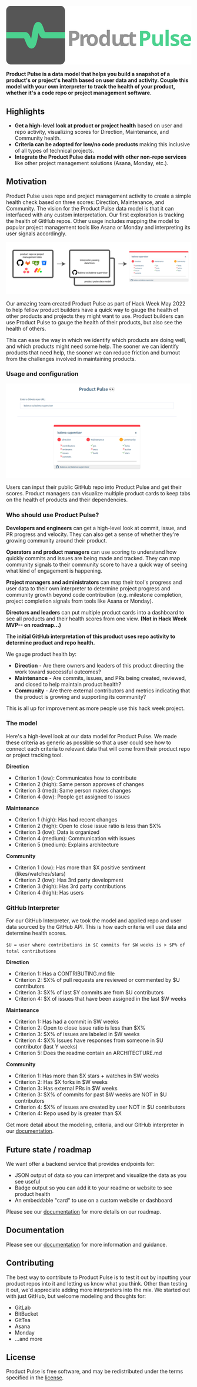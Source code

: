 ![logo](/docs/assets/product-pulse.svg)

**Product Pulse is a data model that helps you build a snapshot of a product's or project's health based on user data and activity. Couple this model with your own interpreter to track the health of your product, whether it's a code repo or project management software.**

## Highlights

- **Get a high-level look at product or project health** based on user and repo activity, visualizing scores for Direction, Maintenance, and Community health.
- **Criteria can be adopted for low/no code products** making this inclusive of all types of technical projects.
- **Integrate the Product Pulse data model with other non-repo services** like other project management solutions (Asana, Monday, etc.).

## Motivation

Product Pulse uses repo and project management activity to create a simple health check based on three scores: Direction, Maintenance, and Community. The vision for the Product Pulse data model is that it can interfaced with any custom interpretation. Our first exploration is tracking the health of GitHub repos. Other usage includes mapping the model to popular project management tools like Asana or Monday and interpreting its user signals accordingly.

![data flow](/docs/assets/flow.png)

Our amazing team created Product Pulse as part of Hack Week May 2022 to help fellow product builders have a quick way to gauge the health of other products and projects they might want to use. Product builders can use Product Pulse to gauge the health of their products, but also see the health of others.

This can ease the way in which we identify which products are doing well, and which products might need some help. The sooner we can identify products that need help, the sooner we can reduce friction and burnout from the challenges involved in maintaining products.

### Usage and configuration

![Image of tool](/docs/assets/example.png)

Users can input their public GitHub repo into Product Pulse and get their scores. Product managers can visualize multiple product cards to keep tabs on the health of products and their dependencies.

### Who should use Product Pulse?

**Developers and engineers** can get a high-level look at commit, issue, and PR progress and velocity. They can also get a sense of whether they're growing community around their product.

**Operators and product managers** can use scoring to understand how quickly commits and issues are being made and tracked. They can map community signals to their community score to have a quick way of seeing what kind of engagement is happening.

**Project managers and administrators** can map their tool's progress and user data to their own interpreter to determine project progress and community growth beyond code contribution (e.g. milestone completion, project completion signals from tools like Asana or Monday).

**Directors and leaders** can put multiple product cards into a dashboard to see all products and their health scores from one view. **(Not in Hack Week MVP-- on roadmap...)**

**The initial GitHub interpretation of this product uses repo activity to determine product and repo health.**

We gauge product health by:

* **Direction** - Are there owners and leaders of this product directing the work toward successful outcomes?
* **Maintenance** - Are commits, issues, and PRs being created, reviewed, and closed to help maintain product health?
* **Community** - Are there external contributors and metrics indicating that the product is growing and supporting its community?

This is all up for improvement as more people use this hack week project.

### The model
Here's a high-level look at our data model for Product Pulse. We made these criteria as generic as possible so that a user could see how to connect each criteria to relevant data that will come from their product repo or project tracking tool.

**Direction**
* Criterion 1 (low): Communicates how to contribute
* Criterion 2 (high): Same person approves of changes
* Criterion 3 (med): Same person makes changes
* Criterion 4 (low): People get assigned to issues

**Maintenance**
* Criterion 1 (high): Has had recent changes
* Criterion 2 (high): Open to close issue ratio is less than $X%
* Criterion 3 (low): Data is organized
* Criterion 4 (medium): Communication with issues
* Criterion 5 (medium): Explains architecture

**Community**
* Criterion 1 (low): Has more than $X positive sentiment (likes/watches/stars)
* Criterion 2 (low): Has 3rd party development
* Criterion 3 (high): Has 3rd party contributions
* Criterion 4 (high): Has users

### GitHub Interpreter
For our GitHub Interpreter, we took the model and applied repo and user data sourced by the GitHub API. This is how each criteria will use data and determine health scores.

`$U = user where contributions in $C commits for $W weeks is > $P% of total contributions`

**Direction**
* Criterion 1: Has a CONTRIBUTING.md file
* Criterion 2: $X% of pull requests are reviewed or commented by $U contributors
* Criterion 3: $X% of last $Y commits are from $U contributors
* Criterion 4: $X of issues that have been assigned in the last $W weeks 

**Maintenance**
* Criterion 1: Has had a commit in $W weeks
* Criterion 2: Open to close issue ratio is less than $X%
* Criterion 3: $X% of issues are labeled in $W weeks
* Criterion 4: $X% Issues have responses from someone in $U contributor (last Y weeks)
* Criterion 5: Does the readme contain an ARCHITECTURE.md

**Community**
* Criterion 1: Has more than $X stars + watches in $W weeks
* Criterion 2: Has $X forks in $W weeks
* Criterion 3: Has external PRs in $W weeks
* Criterion 3: $X% of commits for past $W weeks are NOT in $U contributors
* Criterion 4: $X% of issues are created by user NOT in $U contributors
* Criterion 4: Repo used by is greater than $X

Get more detail about the modeling, criteria, and our GitHub interpreter in our [documentation](/docs).

## Future state / roadmap

We want offer a backend service that provides endpoints for:
* JSON output of data so you can interpret and visualize the data as you see useful
* Badge output so you can add it to your readme or website to see product health
* An embeddable "card" to use on a custom website or dashboard

Please see our [documentation](/docs) for more details on our roadmap.

## Documentation

Please see our [documentation](/docs) for more information and guidance.

## Contributing

The best way to contribute to Product Pulse is to test it out by inputting your product repos into it and letting us know what you think. Other than testing it out, we'd appreciate adding more interpreters into the mix. We started out with just GitHub, but welcome modeling and thoughts for:
* GitLab
* BitBucket
* GitTea
* Asana
* Monday
* ...and more

## License

Product Pulse is free software, and may be redistributed under the terms specified in the [license](https://github.com/balena-io-playground/blob/master/LICENSE).
